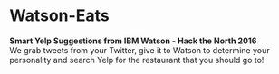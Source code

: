 # Watson-Eats
<b>Smart Yelp Suggestions from IBM Watson - Hack the North 2016</b>  
We grab tweets from your Twitter, give it to Watson to determine your personality and search Yelp for the restaurant that you should go to!
